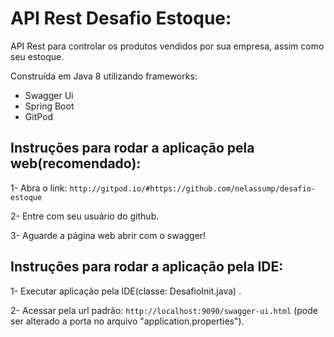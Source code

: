 # API Rest Desafio Estoque:

API Rest para controlar os produtos vendidos por sua empresa, assim como seu estoque.

Construída em Java 8 utilizando frameworks:
- Swagger Ui
- Spring Boot 
- GitPod

Instruções para rodar a aplicação pela web(recomendado):
----------------------------------

1- Abra o link: ```http://gitpod.io/#https://github.com/nelassump/desafio-estoque```

2- Entre com seu usuário do github.

3- Aguarde a página web abrir com o swagger!

Instruções para rodar a aplicação pela IDE:
----------------------------------

1- Executar aplicação pela IDE(classe: DesafioInit.java) .

2- Acessar pela url padrão: ```http://localhost:9090/swagger-ui.html```  (pode ser alterado a porta no arquivo "application.properties").

